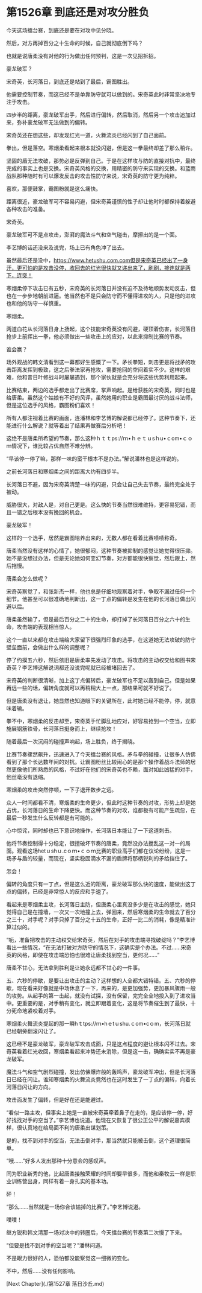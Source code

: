 # 第1526章 到底还是对攻分胜负

今天这场擂台赛，到底还是要在对攻中见分晓。

然后，对方再掉百分之十生命的时候，自己就彻底倒下吗？

也就是说唐柔没有对他的行为做出任何预判，这是一次见招拆招。

豪龙破军？

宋奇英，长河落日，到底还是站到了最后，霸图胜出。

他需要控制节奏，而这已经不是单靠防守就可以做到的。宋奇英此时非常坚决地专注于攻击。

四步半的距离，豪龙破军出手，然后进行偏转，然后取消，然后另一个攻击追加过来，弥补豪龙破军无法做到的偏转。

宋奇英还在想这些，却发现红光一道，火舞流炎已经闪到了自己面前。

拳出，但是落空。寒烟柔看起来根本就没闪避，但是这一拳最终却差了那么稍许。

坚固的盾无法攻破，那势必是反弹到自己。于是在这样攻与防的直接对抗中，最终完成的事实上也是交换。宋奇英风格的交换，用精密的防守来实现的交换。和蓝雨战队那种随时有可以爆发反击的攻击性防守来说，宋奇英的防守更为纯粹。

喜欢，那便鼓掌，霸图粉就是这么痛快。

距离很近，豪龙破军可不容易闪避，但宋奇英谨慎的性子却让他时时都保持着躲避各种攻击的准备。

宋奇英。

豪龙破军可不是点攻击，澎湃的魔法斗气和空气碰击，摩擦出的是一个面。

李艺博的话还没来及说完，场上已有角色冲了出去。

虽然最后还是没中，https://www.hetushu.com.com但是宋奇英已经出了一身汗，更可怕的是攻击没停，收回去的红光很快就又递出来了，刷刷，接连就是两下，连突！

寒烟柔停下攻击已有五秒，宋奇英的长河落日并没有迫不及待地顺势发动反击，但也在一步步地朝前进逼。他当然也不是只会防守而不懂得进攻的人，只是他的进攻也和他的防守一样慎重。

寒烟柔。

两道血花从长河落日身上扬起，这个技能宋奇英没有闪避，硬顶着伤害，长河落日抢步上前挥出一拳，他必须做出一些攻击上的应对，以此来抑制比赛的节奏。

谁会赢？

场外观战的韩文清看到这一幕都好生感慨了一下。矛长拳短，刺击更是将战矛的攻击距离发挥到极致，这之后拳法家再抢攻，需要抢回的空间着实不少。这样的艰难，他和昔日叶修战斗时屡屡遇到，那个家伙就是会充分将这些优势利用起来。

比赛结束，两边的选手都走出了比赛席，掌声响起。是给获胜的宋奇英，同时也是给唐柔。虽然这个姑娘有不好的风评，虽然她用的职业是霸图最讨厌的战斗法师，但是这位选手的风格，霸图粉们喜欢！

所有人都注视着比赛的画面，连潘林和李艺博的解说都已经停了。这种节奏下，还能进行什么解说？就等着出了结果再做赛后分析吧！

这绝不是唐柔所希望的节奏，那么这种ｈｔｔps://ｍ•ｈｅｔｕsｈu•ｃom•ｃｏｍ情况下，谁比较占优自然不难分辨。

“早该停一停了嘛，那样一味的蛮干根本不是办法。”解说潘林也是这样说的。

之前长河落日和寒烟柔之间的距离大约有四步半。

长河落日不避，因为宋奇英清楚一味的闪避，只会让自己失去节奏，最终完全处于被动。

威胁很大，对敌人是，对自己更是。这么快的节奏当然很难维持，更容易犯错，而且一错之后根本没有挽回的机会。

豪龙破军！

这样的一个选手，居然是霸图培养出来的，无数人都在看着比赛啧啧称奇。

唐柔当然没有这样的心情了，她很郁闷，这种节奏被抑制的感觉让她觉得很压抑。她不是没想过办法，但是无论她如何变幻节奏，对方都能很快察觉，然后跟上，然后拖慢。

唐柔会怎么做呢？

宋奇英察觉了，和张新杰一样，他也总是仔细地观察着对手，争取不漏过任何一个细节。他甚至可以很准确地判断出，这一丁点的偏转是发生在他的长河落日做出闪避以后。

唐柔虽然输了，但是最后百分之二十的生命，却打掉了长河落日百分之六十的生命，攻击端的表现相当惊人。

这个一直以来都在攻击端给大家留下很强烈印象的选手，在这道她无法攻破的防守壁垒面前，会做出什么样的调整呢？

停了约摸五六秒，然后依旧是唐柔率先发动了攻击。将攻击的主动权交给和图书宋奇英？李艺博这解说词都还没说完呢就已经被堵回去了。

宋奇英的判断很清晰，加上这丁点偏转后，豪龙破军也不足以轰到自己。但是如果再远一些的话，偏转角度就可以再稍稍大上一点，那结果可就不好说了。

但是唐柔没有退让，她显然也知道眼下的关键所在，此时她已经不能停，停，就意味着输。

拳不中，寒烟柔的反击却至，宋奇英手忙脚乱地应对，好容易抢到一个空当，立即施展钢筋铁骨，长河落日挺身而上，继续抢攻！

随着最后一次沉闷的碰撞声响起，场上胜负，终于揭晓。

比赛节奏骤然飙升，迅速进入了今天擂台赛的风格。矛与拳的碰撞，让很多人仿佛看到了那个长达数年间的对抗。让霸图粉丝比较闹心的是那个操作着战斗法师的居然更像他们所熟悉的风格，不过好在他们的宋奇英也不赖，面对如此凶猛的对手，他丝毫没有退缩。

寒烟柔的攻击突然停顿，一下子退开数步之远。

众人一时间都看不清，寒烟柔的生命更少，但此时这种节奏的对攻，形势上却是她占优，长河落日的生命下降更快。而这种节奏的对攻，谁都极有可能产生疏忽，在最后一秒发生什么反转都是有可能的。

心中惊诧，同时却也已下意识地操作，长河落日本能让了一下这道刺击。

他将节奏控制得十分稳定，很擅破坏节奏的唐柔，竟然没办法搅乱这一对一的局面。观看这场hetｕshｕ.cｏｍ•ｃｏｍ比赛的职业高手们都在议论纷纷，这是一场矛与盾的较量，而现在，坚实稳固滴水不漏的盾牌将那柄锐利的矛给挡住了。

怎会！

偏转的角度只有一丁点，但是这么近的距离，豪龙破军那么快的速度，能做出这丁点的偏转，已经是非常惊人的反应和手速了。

看起来是寒烟柔主攻，长河落日主防，但唐柔心里真没多少是在攻击的感觉，她只觉得自己是在撞墙，一次又一次地撞上去，弹回来，然后寒烟柔的生命就去了百分之三十，对手呢？对手只掉了百分之十五的生命，正好一比二的消耗，像是精准计算过似的。

“呃，准备把攻击的主动权交给宋奇英，然后在对手的攻击端寻找破绽吗？”李艺博看出一些情况，“在无法打破对方防守的情况下，这确实是个办法。不过……宋奇英的风格，即使在攻击端恐怕也很难让唐柔找到空当，更何况……”

唐柔不甘心，无法拿到胜利是让她永远都不甘心的一件事。

五、六秒的停歇，是要让出攻击的主动？这样想的人全都大错特错。五、六秒的停歇，现在看来好像就是中场休息了一下，再来的，是更加强势，更加暴风骤雨一般的攻势。从起手的第一击起，就没有试探，没有保留，完完全全地投入到了进攻当中。更重要的是，对手稍有变化，就立即跟着变化，这是将节奏催生到了最快，十分死命地紧咬着对手。

寒烟柔火舞流炎提起的那一瞬hｔtps://ｍ•hｅtｕshu.ｃom•cｏm，长河落日就已经朝旁翻滚闪让了。

这已经不是豪龙破军，豪龙破军攻击成面，只是这点程度的避让根本闪不过去。宋奇英看着红光收回，寒烟柔看起来冲势还未消除，但是这一击，确确实实不再是豪龙破军。

魔法斗气和空气剧烈碰撞，发出仿佛爆炸般的轰鸣声，豪龙破军冲出，但是长河落日已经在闪让。谁知寒烟柔的火舞流炎竟然也在这时发生了一丁点的偏转，向着长河落日闪让的方向。

攻击面发生了偏转，但是好在还是能避过。

“看似一路主攻，但事实上她是一直被宋奇英牵着鼻子在走的，是应该停一停，好好找找对手的空当了。”李艺博也说道。他现在又恢复了很公正公平的解说嘉宾模样，很认真地在给局面不利的唐柔出谋划策。

是的，找不到对手的空当，无法击倒对手，那当然就只能被击倒，这个道理很简单。

“哦……”好多人发出那种十分意会的感叹声。

同为职业新秀的他，比起唐柔接触荣耀的时间却要早很多，而他和秦牧云一样是职业训练营出身，同样有着一身扎实的基本功。

砰！

“那么……当然就是一场你合该输掉的比赛了。”李艺博说道。

噗噗！

继方锐和韩文清那一场对决中的转圈后，今天擂台赛的节奏第二次慢了下来。

“但要是找不到对手的空当呢？”潘林问道。

不是眼力很好的人，恐怕都没能察觉这一细微的变化。

不中，然后……没有任何影响。



[Next Chapter](./第1527章 落日沙丘.md)